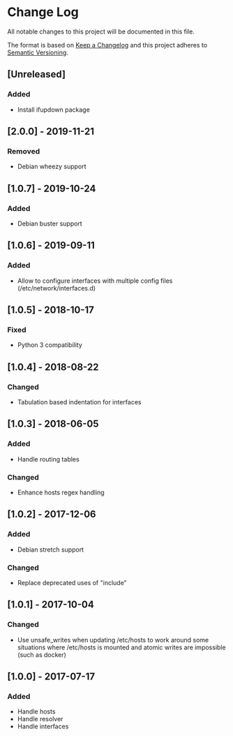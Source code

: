 # Change Log
All notable changes to this project will be documented in this file.

The format is based on [Keep a Changelog](http://keepachangelog.com/)
and this project adheres to [Semantic Versioning](http://semver.org/).

## [Unreleased]
### Added
- Install ifupdown package

## [2.0.0] - 2019-11-21
### Removed
- Debian wheezy support

## [1.0.7] - 2019-10-24
### Added
- Debian buster support

## [1.0.6] - 2019-09-11
### Added
- Allow to configure interfaces with multiple config files (/etc/network/interfaces.d)

## [1.0.5] - 2018-10-17
### Fixed
- Python 3 compatibility

## [1.0.4] - 2018-08-22
### Changed
- Tabulation based indentation for interfaces

## [1.0.3] - 2018-06-05
### Added
- Handle routing tables

### Changed
- Enhance hosts regex handling

## [1.0.2] - 2017-12-06
### Added
- Debian stretch support

### Changed
- Replace deprecated uses of "include"

## [1.0.1] - 2017-10-04
### Changed
- Use unsafe_writes when updating /etc/hosts to work around some situations
  where /etc/hosts is mounted and atomic writes are impossible (such as docker)

## [1.0.0] - 2017-07-17
### Added
- Handle hosts
- Handle resolver
- Handle interfaces
